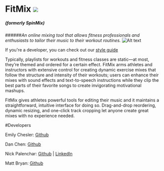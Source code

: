 # FitMix <img src="https://img.shields.io/badge/Release-Private%20Alpha-red.svg">
##### (formerly SpinMix)
######<em>An online mixing tool that allows fitness professionals and enthusiasts to tailor their music to their workout routines.</em>
![Alt text](https://raw.githubusercontent.com/nickpalenchar/fit-mix/master/fitmix2.png)

If you're a developer, you can check out our <a href="https://github.com/nickpalenchar/fit-mix/blob/master/styling-guide.md">style guide</a>

Typically, playlists for workouts and fitness classes are static—at most, they’re themed and ordered for a certain effect. FitMix arms athletes and instructors with extensive control for creating dynamic exercise mixes that follow the structure and intensity of their workouts; users can enhance their mixes with sound effects and text-to-speech instructions while they clip the best parts of their favorite songs to create invigorating motivational mashups.

FitMix gives athletes powerful tools for editing their music and it maintains a straightforward, intuitive interface for doing so. Drag-and-drop reordering, dynamic resizing, and one-click track cropping let anyone create great mixes with no experience needed.

#Developers

Emily Chesler: [Github](https://github.com/emches)

Dan Chen: [Github](https://github.com/DanielChen1013)

Nick Palenchar: [Github](https://github.com/nickpalenchar) | [LinkedIn](http://www.linkedin.com/in/nickpalenchar)

Matt Bryan: [Github](https://github.com/aMattBryan)
